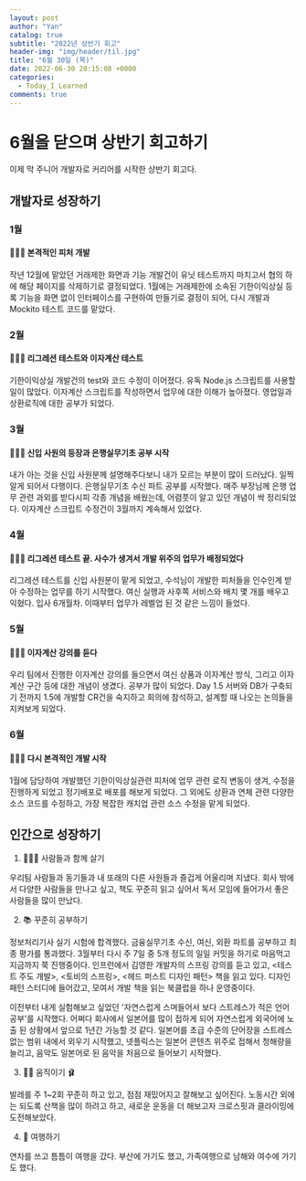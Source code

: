 ```yaml
---
layout: post
author: "Yan"
catalog: true
subtitle: "2022년 상반기 회고"
header-img: "img/header/til.jpg"
title: "6월 30일 (목)"
date: 2022-06-30 20:15:08 +0000
categories:
  - Today_I_Learned
comments: true
---
```


# 6월을 닫으며 상반기 회고하기

이제 막 주니어 개발자로 커리어를 시작한 상반기 회고다.

## 개발자로 성장하기
### 1월
#### 👩🏻‍💻 본격적인 피처 개발

작년 12월에 맡았던 거래제한 화면과 기능 개발건이 유닛 테스트까지 마치고서 협의 하에 해당 페이지를 삭제하기로 결정되었다. 
1월에는 거래제한에 소속된 기한이익상실 등록 기능을 화면 없이 인터페이스를 구현하여 만들기로 결정이 되어, 다시 개발과 Mockito 테스트 코드를 맡았다.

### 2월 
#### 👩🏻‍💻 리그레션 테스트와 이자계산 테스트

기한이익상실 개발건의 test와 코드 수정이 이어졌다.
유독 Node.js 스크립트를 사용할 일이 많았다. 이자계산 스크립트를 작성하면서 업무에 대한 이해가 높아졌다. 영업일과 상환로직에 대한 공부가 되었다.

### 3월
#### 👩🏻‍💻 신입 사원의 등장과 은행실무기초 공부 시작

내가 아는 것을 신입 사원분께 설명해주다보니 내가 모르는 부분이 많이 드러났다. 일찍 알게 되어서 다행이다.
은행실무기초 수신 파트 공부를 시작했다. 매주 부장님께 은행 업무 관련 과외를 받다시피 각종 개념을 배웠는데, 어렴풋이 알고 있던 개념이 싹 정리되었다.
이자계산 스크립트 수정건이 3월까지 계속해서 있었다.

### 4월
#### 👩🏻‍💻 리그레션 테스트 끝. 사수가 생겨서 개발 위주의 업무가 배정되었다

리그레션 테스트를 신입 사원분이 맡게 되었고, 수석님이 개발한 피처들을 인수인계 받아 수정하는 업무를 하기 시작했다.
여신 실행과 사후쪽 서비스와 배치 몇 개를 배우고 익혔다. 입사 6개월차. 이때부터 업무가 레벨업 된 것 같은 느낌이 들었다.

### 5월
#### 👩🏻‍💻 이자계산 강의를 듣다

우리 팀에서 진행한 이자계산 강의를 들으면서 여신 상품과 이자계산 방식, 그리고 이자계산 구간 등에 대한 개념이 생겼다. 공부가 많이 되었다.
Day 1.5 서버와 DB가 구축되기 전까지 1.5에 개발할 CR건을 숙지하고 회의에 참석하고, 설계할 때 나오는 논의들을 지켜보게 되었다.

### 6월
#### 👩🏻‍💻 다시 본격적인 개발 시작

1월에 담당하여 개발했던 기한이익상실관련 피처에 업무 관련 로직 변동이 생겨, 수정을 진행하게 되었고 정기배포로 배포를 해보게 되었다. 
그 외에도 상환과 연체 관련 다양한 소스 코드를 수정하고, 가장 복잡한 캐치업 관련 소스 수정을 맡게 되었다.



## 인간으로 성장하기

1. 🙆🏻‍♀️ 사람들과 함께 살기

우리팀 사람들과 동기들과 내 또래의 다른 사원들과 즐겁게 어울리며 지냈다.
회사 밖에서 다양한 사람들을 만나고 싶고, 책도 꾸준히 읽고 싶어서 독서 모임에 들어가서 좋은 사람들을 많이 만났다.

2. 📚 꾸준히 공부하기

정보처리기사 실기 시험에 합격했다.
금융실무기초 수신, 여신, 외환 파트를 공부하고 최종 평가를 통과했다.
3월부터 다시 주 7일 중 5개 정도의 일일 커밋을 하기로 마음먹고 지금까지 쭉 진행중이다.
인프런에서 김영한 개발자의 스프링 강의를 듣고 있고, <테스트 주도 개발>, <토비의 스프링>, <헤드 퍼스트 디자인 패턴> 책을 읽고 있다.
디자인 패턴 스터디에 들어갔고, 모여서 개발 책을 읽는 북클럽을 하나 운영중이다.


이전부터 내게 실험해보고 싶었던 '자연스럽게 스며들어서 보다 스트레스가 적은 언어 공부'를 시작했다.
어쩌다 회사에서 일본어를 많이 접하게 되어 자연스럽게 외국어에 노출 된 상황에서 앞으로 1년간 가능할 것 같다. 
일본어를 초급 수준의 단어장을 스트레스 없는 범위 내에서 외우기 시작했고, 넷플릭스는 일본어 콘텐츠 위주로 접해서 청해량을 늘리고, 음악도 일본어로 된 음악을 처음으로 들어보기 시작했다.



3. 🤸‍♀️ 움직이기 🩰

발레를 주 1~2회 꾸준히 하고 있고, 점점 재밌어지고 잘해보고 싶어진다.
노동시간 외에는 되도록 산책을 많이 하려고 하고, 새로운 운동을 더 해보고자 크로스핏과 클라이밍에 도전해보았다.

4. 🌊 여행하기

연차를 쓰고 틈틈이 여행을 갔다. 부산에 가기도 했고, 가족여행으로 남해와 여수에 가기도 했다.